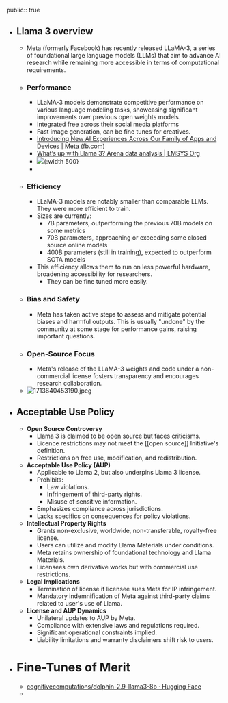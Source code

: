 public:: true

- ## Llama 3 overview
	- Meta (formerly Facebook) has recently released LLaMA-3,  a series of foundational large language models (LLMs) that aim to advance AI research while remaining more accessible in terms of computational requirements.
	- ### Performance
		- LLaMA-3 models demonstrate competitive performance on various language modeling tasks, showcasing significant improvements over previous open weights models.
		- Integrated free across their social media platforms
		- Fast image generation, can be fine tunes for creatives.
		- [Introducing New AI Experiences Across Our Family of Apps and Devices | Meta (fb.com)](https://about.fb.com/news/2023/09/introducing-ai-powered-assistants-characters-and-creative-tools/)
		- [What’s up with Llama 3? Arena data analysis | LMSYS Org](https://lmsys.org/blog/2024-05-08-llama3/)
		- ![](https://lmsys.org/images/blog/llama3/topic_win_rate.png){:width 500}
		-
	- ### Efficiency
		- LLaMA-3 models are notably smaller than comparable LLMs. They were more efficient to train.
		- Sizes are currently:
			- 7B parameters, outperforming the previous 70B models on some metrics
			- 70B parameters, approaching or exceeding some closed source online models
			- 400B parameters (still in training), expected to outperform SOTA models
		- This efficiency allows them to run on less powerful hardware, broadening accessibility for researchers.
			- They can be fine tuned more easily.
	- ### Bias and Safety
		- Meta has taken active steps to assess and mitigate potential biases and harmful outputs. This is usually "undone" by the community at some stage for performance gains, raising important questions.
	- ### Open-Source Focus
		- Meta's release of the LLaMA-3 weights and code under a non-commercial license fosters transparency and encourages research collaboration.
	- ![1713640453190.jpeg](../assets/1713640453190_1713644111547_0.jpeg)
- ## Acceptable Use Policy
	- **Open Source Controversy**
		- Llama 3 is claimed to be open source but faces criticisms.
		- Licence restrictions may not meet the [[open source]] Initiative's definition.
		- Restrictions on free use, modification, and redistribution.
	- **Acceptable Use Policy (AUP)**
		- Applicable to Llama 2, but also underpins Llama 3 license.
		- Prohibits:
			- Law violations.
			- Infringement of third-party rights.
			- Misuse of sensitive information.
		- Emphasizes compliance across jurisdictions.
		- Lacks specifics on consequences for policy violations.
	- **Intellectual Property Rights**
		- Grants non-exclusive, worldwide, non-transferable, royalty-free license.
		- Users can utilize and modify Llama Materials under conditions.
		- Meta retains ownership of foundational technology and Llama Materials.
		- Licensees own derivative works but with commercial use restrictions.
	- **Legal Implications**
		- Termination of license if licensee sues Meta for IP infringement.
		- Mandatory indemnification of Meta against third-party claims related to user's use of Llama.
	- **License and AUP Dynamics**
		- Unilateral updates to AUP by Meta.
		- Compliance with extensive laws and regulations required.
		- Significant operational constraints implied.
		- Liability limitations and warranty disclaimers shift risk to users.
- # Fine-Tunes of Merit
	- [cognitivecomputations/dolphin-2.9-llama3-8b · Hugging Face](https://huggingface.co/cognitivecomputations/dolphin-2.9-llama3-8b)
	-